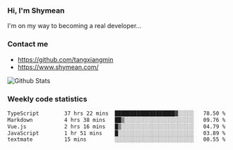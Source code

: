 ### Hi, I'm Shymean

I'm on my way to becoming a real developer...

### Contact me

- <https://github.com/tangxiangmin>
- <https://www.shymean.com/>

![Github Stats](https://github-readme-stats.vercel.app/api?username=tangxiangmin&show_icons=true&theme=dark)


###  Weekly code statistics

<!--START_SECTION:waka-->

```txt
TypeScript        37 hrs 22 mins  ███████████████████▓░░░░░   78.50 %
Markdown          4 hrs 38 mins   ██▒░░░░░░░░░░░░░░░░░░░░░░   09.76 %
Vue.js            2 hrs 16 mins   █▒░░░░░░░░░░░░░░░░░░░░░░░   04.79 %
JavaScript        1 hr 51 mins    █░░░░░░░░░░░░░░░░░░░░░░░░   03.89 %
textmate          15 mins         ░░░░░░░░░░░░░░░░░░░░░░░░░   00.55 %
```

<!--END_SECTION:waka-->